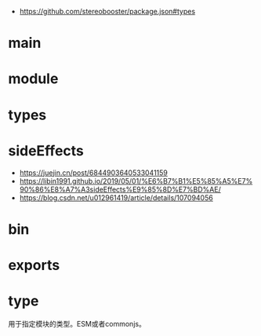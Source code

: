 - https://github.com/stereobooster/package.json#types
# main
# module
# types
# sideEffects
- https://juejin.cn/post/6844903640533041159
- https://libin1991.github.io/2019/05/01/%E6%B7%B1%E5%85%A5%E7%90%86%E8%A7%A3sideEffects%E9%85%8D%E7%BD%AE/
- https://blog.csdn.net/u012961419/article/details/107094056
# bin

# exports


# type
用于指定模块的类型。ESM或者commonjs。